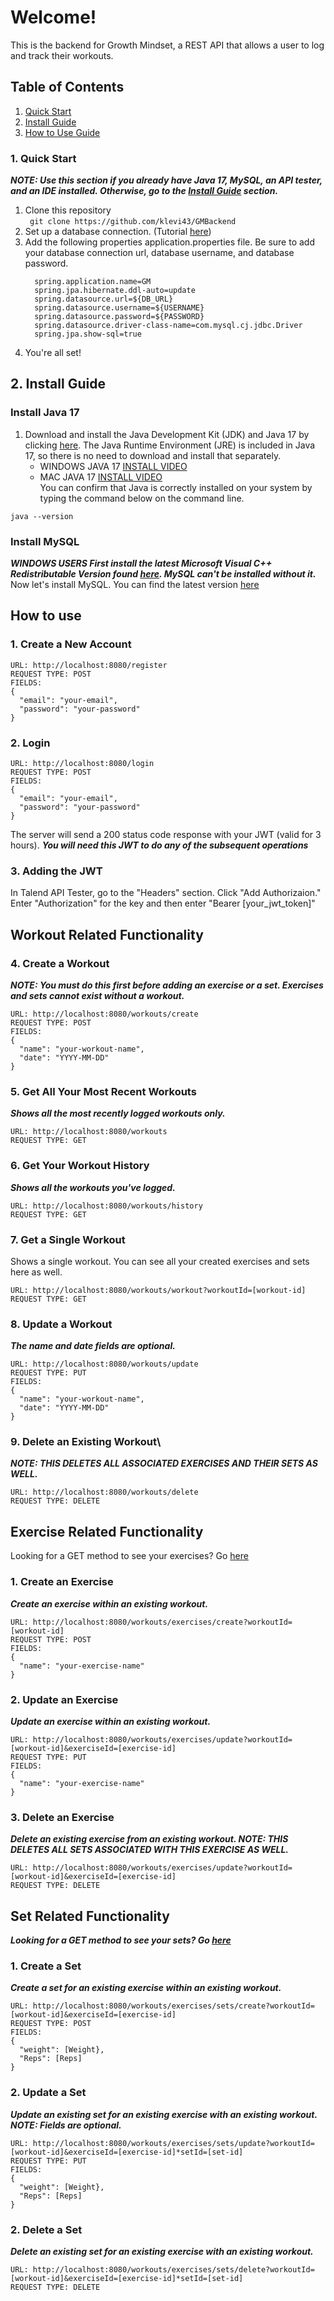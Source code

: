 # Welcome!
This is the backend for Growth Mindset, a REST API that allows a user to log and track their workouts.

## Table of Contents
   1. [Quick Start](#Quick-Start) </br>
   2. [Install Guide](#Install-Guide) </br>
   3. [How to Use Guide](#How-to-Use-Guide) </br> 



<a name="Quick-Start"><a>
### 1. Quick Start
***NOTE: Use this section if you already have Java 17, MySQL, an API tester, and an IDE installed. Otherwise, go to the [Install Guide](#Install-Guide) section.***
  1. Clone this repository </br>
    ``` 
      git clone https://github.com/klevi43/GMBackend
    ```
  2. Set up a database connection. (Tutorial [here](https://www.youtube.com/watch?v=ImqxBiv5yIY))
  3. Add the following properties application.properties file. Be sure to add your database connection url, database username, and database password.
     ```
       spring.application.name=GM
       spring.jpa.hibernate.ddl-auto=update
       spring.datasource.url=${DB_URL}
       spring.datasource.username=${USERNAME}
       spring.datasource.password=${PASSWORD}
       spring.datasource.driver-class-name=com.mysql.cj.jdbc.Driver
       spring.jpa.show-sql=true
     ```
  4. You're all set!

<a name="Install-Guide"><a>
## 2. Install Guide
### Install Java 17 

   1. Download and install the Java Development Kit (JDK) and Java 17 by clicking [here](https://www.oracle.com/java/technologies/javase/jdk17-0-13-later-archive-downloads.html). The Java Runtime Environment (JRE) is included in Java 17, so there is no need to download and install that separately. 
      - WINDOWS JAVA 17 [INSTALL VIDEO](https://www.youtube.com/watch?v=cL4GcZ6GJV8)
      - MAC JAVA 17 [INSTALL VIDEO](https://www.youtube.com/watch?v=SdKIBGnkhDY) </br>
You can confirm that Java is correctly installed on your system by typing the command below on the command line.
```
java --version
```
### Install MySQL </br>
***WINDOWS USERS First install the latest Microsoft Visual C++ Redistributable Version found [here](https://learn.microsoft.com/en-us/cpp/windows/latest-supported-vc-redist?view=msvc-170#latest-microsoft-visual-c-redistributable-version). MySQL can't be installed without it.*** </br>
Now let's install MySQL. You can find the latest version [here](https://dev.mysql.com/downloads/mysql/)

<a name="How-to-Use-Guide"></a>
## How to use

### 1. Create a New Account
```
URL: http://localhost:8080/register
REQUEST TYPE: POST
FIELDS:
{
  "email": "your-email",
  "password": "your-password"
}
```


### 2. Login 
```
URL: http://localhost:8080/login
REQUEST TYPE: POST
FIELDS:
{
  "email": "your-email",
  "password": "your-password"
}
```

The server will send a 200 status code response with your JWT (valid for 3 hours).
***You will need this JWT to do any of the subsequent operations***

### 3. Adding the JWT
In Talend API Tester, go to the "Headers" section. Click "Add Authorizaion."
Enter "Authorization" for the key and then enter "Bearer [your_jwt_token]"

## Workout Related Functionality
### 4. Create a Workout
***NOTE: You must do this first before adding an exercise or a set. Exercises and sets cannot exist without a workout.***
```
URL: http://localhost:8080/workouts/create
REQUEST TYPE: POST
FIELDS:
{
  "name": "your-workout-name",
  "date": "YYYY-MM-DD"
}
```

### 5. Get All Your Most Recent Workouts
***Shows all the most recently logged workouts only.***
```
URL: http://localhost:8080/workouts
REQUEST TYPE: GET
```

### 6. Get Your Workout History
***Shows all the workouts you've logged.***
```
URL: http://localhost:8080/workouts/history
REQUEST TYPE: GET
```
<a name="Get-Workout-By-Id"></a>
### 7. Get a Single Workout 
Shows a single workout. You can see all your created exercises and sets here as well.
```
URL: http://localhost:8080/workouts/workout?workoutId=[workout-id]
REQUEST TYPE: GET
```

### 8. Update a Workout 
***The name and date fields are optional.***
```
URL: http://localhost:8080/workouts/update
REQUEST TYPE: PUT
FIELDS:
{
  "name": "your-workout-name",
  "date": "YYYY-MM-DD"
}
```
### 9. Delete an Existing Workout\
***NOTE: THIS DELETES ALL ASSOCIATED EXERCISES AND THEIR SETS AS WELL.***
```
URL: http://localhost:8080/workouts/delete
REQUEST TYPE: DELETE
```

## Exercise Related Functionality
Looking for a GET method to see your exercises? Go [here](#Get-Workout-By-Id)
### 1. Create an Exercise
***Create an exercise within an existing workout.***

```
URL: http://localhost:8080/workouts/exercises/create?workoutId=[workout-id]
REQUEST TYPE: POST
FIELDS:
{
  "name": "your-exercise-name"
}
```
### 2. Update an Exercise
***Update an exercise within an existing workout.***
```
URL: http://localhost:8080/workouts/exercises/update?workoutId=[workout-id]&exerciseId=[exercise-id]
REQUEST TYPE: PUT
FIELDS:
{
  "name": "your-exercise-name"
}
```

### 3. Delete an Exercise
***Delete an existing exercise from an existing workout. NOTE: THIS DELETES ALL SETS ASSOCIATED WITH THIS EXERCISE AS WELL.***
```
URL: http://localhost:8080/workouts/exercises/update?workoutId=[workout-id]&exerciseId=[exercise-id]
REQUEST TYPE: DELETE
```

## Set Related Functionality
***Looking for a GET method to see your sets? Go [here](#Get-Workout-By-Id)***
### 1. Create a Set
***Create a set for an existing exercise within an existing workout.***
```
URL: http://localhost:8080/workouts/exercises/sets/create?workoutId=[workout-id]&exerciseId=[exercise-id]
REQUEST TYPE: POST
FIELDS:
{
  "weight": [Weight},
  "Reps": [Reps]
}
```

### 2. Update a Set
***Update an existing set for an existing exercise with an existing workout. NOTE: Fields are optional.***
```
URL: http://localhost:8080/workouts/exercises/sets/update?workoutId=[workout-id]&exerciseId=[exercise-id]*setId=[set-id]
REQUEST TYPE: PUT
FIELDS:
{
  "weight": [Weight},
  "Reps": [Reps]
}
```

### 2. Delete a Set
***Delete an existing set for an existing exercise with an existing workout.***
```
URL: http://localhost:8080/workouts/exercises/sets/delete?workoutId=[workout-id]&exerciseId=[exercise-id]*setId=[set-id]
REQUEST TYPE: DELETE
```

